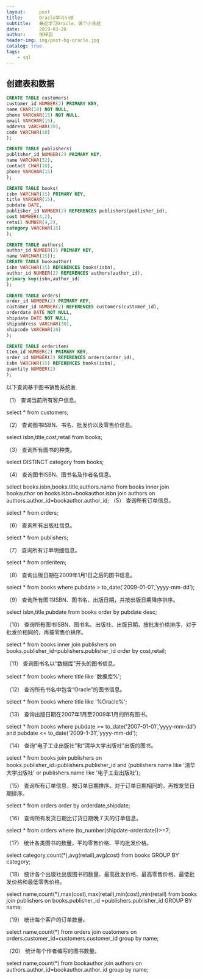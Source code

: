 ```yaml
---
layout:     post
title:      Oracle学习小结
subtitle:   最近学习Oracle，做个小总结
date:       2019-03-28
author:     柏梓涵
header-img: img/post-bg-oracle.jpg
catalog: true
tags:
    - sql
---
```


## 创建表和数据

```sql
CREATE TABLE customers(
customer_id NUMBER(2) PRIMARY KEY,
name CHAR(10) NOT NULL,
phone VARCHAR(15) NOT NULL,
email VARCHAR(15),
address VARCHAR(30),
code VARCHAR(10)
);

CREATE TABLE publishers(
publisher_id NUMBER(2) PRIMARY KEY,
name VARCHAR(32),
contact CHAR(10),
phone VARCHAR(15)
);

CREATE TABLE books(
isbn VARCHAR(15) PRIMARY KEY,
title VARCHAR(15),
pubdate DATE,
publisher_id NUMBER(2) REFERENCES publishers(publisher_id),
cost NUMBER(4,2),
retail NUMBER(4,2),
category VARCHAR(15)
);

CREATE TABLE authors(
author_id NUMBER(2) PRIMARY KEY,
name VARCHAR(15));
CREATE TABLE bookauthor(
isbn VARCHAR(15) REFERENCES books(isbn),
author_id NUMBER(2) REFERENCES authors(author_id),
primary key(isbn,author_id)
);

CREATE TABLE orders(
order_id NUMBER(2) PRIMARY KEY,
customer_id NUMBER(2) REFERENCES customers(customer_id),
orderdate DATE NOT NULL,
shipdate DATE NOT NULL,
shipaddress VARCHAR(30),
shipcode VARCHAR(10)
);

CREATE TABLE orderitem(
ttem_id NUMBER(2) PRIMARY KEY,
order_id NUMBER(2) REFERENCES orders(order_id),
isbn VARCHAR(15) REFERENCES books(isbn),
quantity NUMBER(2)
);
```



以下查询基于图书销售系统表

（1） 查询当前所有客户信息。

select * from customers;

（2） 查询图书ISBN、书名、批发价以及零售价信息。

select isbn,title,cost,retail from books;

（3） 查询所有图书的种类。

select DISTINCT category from books;

（4） 查询图书ISBN、图书名及作者名信息。

select books.isbn,books.title,authors.name from books inner join bookauthor on books.isbn=bookauthor.isbn join authors on authors.author_id=bookauthor.author_id;
（5） 查询所有订单信息。

select * from orders;

（6） 查询所有出版社信息。

select * from publishers;

（7） 查询所有订单明细信息。

select * from orderitem;

（8） 查询出版日期在2009年1月1日之后的图书信息。

select * from books where pubdate > to_date('2009-01-01','yyyy-mm-dd');

（9） 查询所有图书ISBN、图书名、出版日期，并按出版日期降序排序。

select isbn,title,pubdate from books order by pubdate desc;

（10）  查询所有图书ISBN、图书名、出版社、出版日期，按批发价格排序，对于批发价相同的，再按零售价排序。

select * from books inner join publishers on books.publisher_id=publishers.publisher_id order by cost,retail;

（11）  查询图书名以“数据库”开头的图书信息。

select * from books where title like '数据库%';

（12）  查询所有书名中包含“Oracle”的图书信息。

select * from books where title like '%Oracle%';

（13）  查询出版日期在2007年1月至2009年1月的所有图书。

select * from books where pubdate >= to_date('2007-01-01','yyyy-mm-dd') and pubdate <= to_date('2009-1-31','yyyy-mm-dd');

（14）  查询“电子工业出版社”和“清华大学出版社”出版的图书。

select * from books join publishers on books.publisher_id=publishers.publisher_id and (publishers.name like '清华大学出版社' or publishers.name like '电子工业出版社');

（15）  查询所有订单信息，按订单日期排序。对于订单日期相同的，再按发货日期排序。

select * from orders order by orderdate,shipdate; 

（16）  查询所有发货日期比订货日期晚７天的订单信息。

select * from orders where (to_number(shipdate-orderdate))>=7; 

（17）  统计各类图书的数量，平均零售价格、平均批发价格。

select category,count(*),avg(retail),avg(cost) from books GROUP BY category;

（18）  统计各个出版社出版图书的数量、最高批发价格、最高零售价格、最低批发价格和最低零售价格。

select name,count(*),max(cost),max(retail),min(cost),min(retail) from books join publishers on books.publisher_id =publishers.publisher_id GROUP BY name;

（19）  统计每个客户的订单数量。

select name,count(*) from orders join customers on orders.customer_id=customers.customer_id group by name;

（20）  统计每个作者编写的图书数量。

select name,count(*) from bookauthor join authors on authors.author_id=bookauthor.author_id group by name;